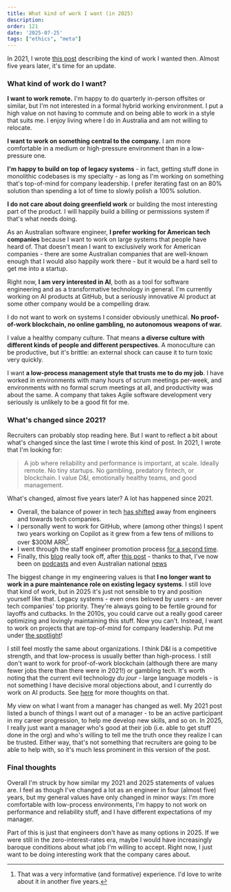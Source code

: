 ```yaml
---
title: What kind of work I want (in 2025)
description:
order: 121
date: '2025-07-25'
tags: ["ethics", "meta"]
---
```


In 2021, I wrote [this post](/my-engineering-values) describing the kind of work I wanted then. Almost five years later, it's time for an update.

### What kind of work do I want?

**I want to work remote.** I'm happy to do quarterly in-person offsites or similar, but I'm not interested in a formal hybrid working environment. I put a high value on not having to commute and on being able to work in a style that suits me. I enjoy living where I do in Australia and am not willing to relocate.

**I want to work on something central to the company.** I am more comfortable in a medium or high-pressure environment than in a low-pressure one.

**I'm happy to build on top of legacy systems** - in fact, getting stuff done in monolithic codebases is my specialty - as long as I'm working on something that's top-of-mind for company leadership. I prefer iterating fast on an 80% solution than spending a lot of time to slowly polish a 100% solution.

**I do not care about doing greenfield work** or building the most interesting part of the product. I will happily build a billing or permissions system if that's what needs doing.

As an Australian software engineer, **I prefer working for American tech companies** because I want to work on large systems that people have heard of. That doesn't mean I want to exclusively work for American companies - there are some Australian companies that are well-known enough that I would also happily work there - but it would be a hard sell to get me into a startup.

Right now, **I am very interested in AI**, both as a tool for software engineering and as a transformative technology in general. I'm currently working on AI products at GitHub, but a seriously innovative AI product at some other company would be a compelling draw.

I do not want to work on systems I consider obviously unethical. **No proof-of-work blockchain, no online gambling, no autonomous weapons of war.**

I value a healthy company culture. That means **a diverse culture with different kinds of people and different perspectives**. A monoculture can be productive, but it's brittle: an external shock can cause it to turn toxic very quickly.

I want **a low-process management style that trusts me to do my job**. I have worked in environments with many hours of scrum meetings per-week, and environments with no formal scrum meetings at all, and productivity was about the same. A company that takes Agile software development very seriously is unlikely to be a good fit for me.


### What's changed since 2021?

Recruiters can probably stop reading here. But I want to reflect a bit about what's changed since the last time I wrote this kind of post. In 2021, I wrote that I'm looking for:

> A job where reliability and performance is important, at scale. Ideally remote. No tiny startups. No gambling, predatory fintech, or blockchain. I value D&I, emotionally healthy teams, and good management.

What's changed, almost five years later? A lot has happened since 2021.

* Overall, the balance of power in tech [has shifted](/good-times-are-over) away from engineers and towards tech companies.
* I personally went to work for GitHub, where (among other things) I spent two years working on Copilot as it grew from a few tens of millions to over $300M ARR[^1].
* I went through the staff engineer promotion process [for a second time](/staff-engineer-promotions).
* Finally, this [blog](/on-writing) really took off, after [this post](/how-to-ship) - thanks to that, I've now been on [podcasts](https://www.youtube.com/watch?v=IekJKQ-AvkM&t=1s&pp=ygUNc2VhbiBnb2VkZWNrZQ%3D%3D) and even Australian national [news](https://www.youtube.com/watch?v=DRyb3jA0ZOM&pp=ygUNc2VhbiBnb2VkZWNrZQ%3D%3D)

The biggest change in my engineering values is that **I no longer want to work in a pure maintenance role on existing legacy systems**. I still love that kind of work, but in 2025 it's just not sensible to try and position yourself like that. Legacy systems - even ones beloved by users - are never tech companies' top priority. They're always going to be fertile ground for layoffs and cutbacks. In the 2010s, you could carve out a really good career optimizing and lovingly maintaining this stuff. Now you can't. Instead, I want to work on projects that are top-of-mind for company leadership. Put me under [the spotlight](/the-spotlight)!

I still feel mostly the same about organizations. I think D&I is a competitive strength, and that low-process is usually better than high-process. I still don't want to work for proof-of-work blockchain (although there are many fewer jobs there than there were in 2021!) or gambling tech. It's worth noting that the current evil technology _du jour_ - large language models - is not something I have decisive moral objections about, and I currently do work on AI products. See [here](/is-ai-wrong) for more thoughts on that.

My view on what I want from a manager has changed as well. My 2021 post listed a bunch of things I want out of a manager - to be an active participant in my career progression, to help me develop new skills, and so on. In 2025, I really just want a manager who's good at their job (i.e. able to get stuff done in the org) and who's willing to tell me the truth once they realize I can be trusted. Either way, that's not something that recruiters are going to be able to help with, so it's much less prominent in this version of the post.

### Final thoughts

Overall I'm struck by how similar my 2021 and 2025 statements of values are. I feel as though I've changed a lot as an engineer in four (almost five) years, but my general values have only changed in minor ways: I'm more comfortable with low-process environments, I'm happy to not work on performance and reliability stuff, and I have different expectations of my manager.

Part of this is just that engineers don't have as many options in 2025. If we were still in the zero-interest-rates era, maybe I would have increasingly baroque conditions about what job I'm willing to accept. Right now, I just want to be doing interesting work that the company cares about.


[^1]: That was a very informative (and formative) experience. I'd love to write about it in another five years.